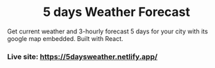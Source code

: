<h1 align="center">5 days Weather Forecast</h1>

Get current weather and 3-hourly forecast 5 days for your city with its google map embedded. Built with React.

### Live site: https://5daysweather.netlify.app/
